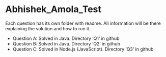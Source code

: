 # Abhishek_Amola_Test

Each question has its own folder with readme. All information will be there explaining the solution and how to run it.

- Question A: Solved in Java. Directory ‘Q1’ in github
- Question B: Solved in Java. Directory ‘Q2’ in github
- Question C: Solved in Node.js (JavaScript). Directory ‘Q3’ in github
